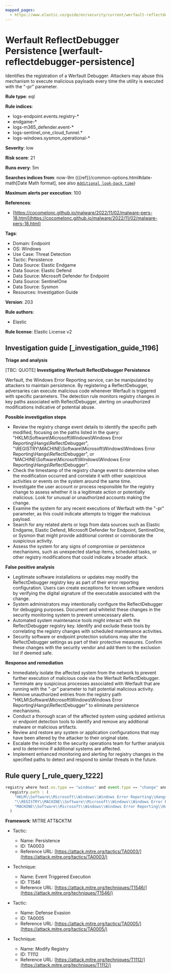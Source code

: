 ```yaml
---
mapped_pages:
  - https://www.elastic.co/guide/en/security/current/werfault-reflectdebugger-persistence.html
---
```


# Werfault ReflectDebugger Persistence [werfault-reflectdebugger-persistence]

Identifies the registration of a Werfault Debugger. Attackers may abuse this mechanism to execute malicious payloads every time the utility is executed with the "-pr" parameter.

**Rule type**: eql

**Rule indices**:

* logs-endpoint.events.registry-*
* endgame-*
* logs-m365_defender.event-*
* logs-sentinel_one_cloud_funnel.*
* logs-windows.sysmon_operational-*

**Severity**: low

**Risk score**: 21

**Runs every**: 5m

**Searches indices from**: now-9m ({{ref}}/common-options.html#date-math[Date Math format], see also [`Additional look-back time`](docs-content://solutions/security/detect-and-alert/create-detection-rule.md#rule-schedule))

**Maximum alerts per execution**: 100

**References**:

* [https://cocomelonc.github.io/malware/2022/11/02/malware-pers-18.html](https://cocomelonc.github.io/malware/2022/11/02/malware-pers-18.html)

**Tags**:

* Domain: Endpoint
* OS: Windows
* Use Case: Threat Detection
* Tactic: Persistence
* Data Source: Elastic Endgame
* Data Source: Elastic Defend
* Data Source: Microsoft Defender for Endpoint
* Data Source: SentinelOne
* Data Source: Sysmon
* Resources: Investigation Guide

**Version**: 203

**Rule authors**:

* Elastic

**Rule license**: Elastic License v2

## Investigation guide [_investigation_guide_1196]

**Triage and analysis**

[TBC: QUOTE]
**Investigating Werfault ReflectDebugger Persistence**

Werfault, the Windows Error Reporting service, can be manipulated by attackers to maintain persistence. By registering a ReflectDebugger, adversaries can execute malicious code whenever Werfault is triggered with specific parameters. The detection rule monitors registry changes in key paths associated with ReflectDebugger, alerting on unauthorized modifications indicative of potential abuse.

**Possible investigation steps**

* Review the registry change event details to identify the specific path modified, focusing on the paths listed in the query: "HKLM\Software\Microsoft\Windows\Windows Error Reporting\Hangs\ReflectDebugger", "\REGISTRY\MACHINE\Software\Microsoft\Windows\Windows Error Reporting\Hangs\ReflectDebugger", or "MACHINE\Software\Microsoft\Windows\Windows Error Reporting\Hangs\ReflectDebugger".
* Check the timestamp of the registry change event to determine when the modification occurred and correlate it with other suspicious activities or events on the system around the same time.
* Investigate the user account or process responsible for the registry change to assess whether it is a legitimate action or potentially malicious. Look for unusual or unauthorized accounts making the change.
* Examine the system for any recent executions of Werfault with the "-pr" parameter, as this could indicate attempts to trigger the malicious payload.
* Search for any related alerts or logs from data sources such as Elastic Endgame, Elastic Defend, Microsoft Defender for Endpoint, SentinelOne, or Sysmon that might provide additional context or corroborate the suspicious activity.
* Assess the system for any signs of compromise or persistence mechanisms, such as unexpected startup items, scheduled tasks, or other registry modifications that could indicate a broader attack.

**False positive analysis**

* Legitimate software installations or updates may modify the ReflectDebugger registry key as part of their error reporting configuration. Users can create exceptions for known software vendors by verifying the digital signature of the executable associated with the change.
* System administrators may intentionally configure the ReflectDebugger for debugging purposes. Document and whitelist these changes in the security monitoring system to prevent unnecessary alerts.
* Automated system maintenance tools might interact with the ReflectDebugger registry key. Identify and exclude these tools by correlating the registry changes with scheduled maintenance activities.
* Security software or endpoint protection solutions may alter the ReflectDebugger settings as part of their protective measures. Confirm these changes with the security vendor and add them to the exclusion list if deemed safe.

**Response and remediation**

* Immediately isolate the affected system from the network to prevent further execution of malicious code via the Werfault ReflectDebugger.
* Terminate any suspicious processes associated with Werfault that are running with the "-pr" parameter to halt potential malicious activity.
* Remove unauthorized entries from the registry path "HKLM\Software\Microsoft\Windows\Windows Error Reporting\Hangs\ReflectDebugger" to eliminate persistence mechanisms.
* Conduct a thorough scan of the affected system using updated antivirus or endpoint detection tools to identify and remove any additional malware or malicious artifacts.
* Review and restore any system or application configurations that may have been altered by the attacker to their original state.
* Escalate the incident to the security operations team for further analysis and to determine if additional systems are affected.
* Implement enhanced monitoring and alerting for registry changes in the specified paths to detect and respond to similar threats in the future.


## Rule query [_rule_query_1222]

```js
registry where host.os.type == "windows" and event.type == "change" and
  registry.path : (
    "HKLM\\Software\\Microsoft\\Windows\\Windows Error Reporting\\Hangs\\ReflectDebugger",
    "\\REGISTRY\\MACHINE\\Software\\Microsoft\\Windows\\Windows Error Reporting\\Hangs\\ReflectDebugger",
    "MACHINE\\Software\\Microsoft\\Windows\\Windows Error Reporting\\Hangs\\ReflectDebugger"
  )
```

**Framework**: MITRE ATT&CKTM

* Tactic:

    * Name: Persistence
    * ID: TA0003
    * Reference URL: [https://attack.mitre.org/tactics/TA0003/](https://attack.mitre.org/tactics/TA0003/)

* Technique:

    * Name: Event Triggered Execution
    * ID: T1546
    * Reference URL: [https://attack.mitre.org/techniques/T1546/](https://attack.mitre.org/techniques/T1546/)

* Tactic:

    * Name: Defense Evasion
    * ID: TA0005
    * Reference URL: [https://attack.mitre.org/tactics/TA0005/](https://attack.mitre.org/tactics/TA0005/)

* Technique:

    * Name: Modify Registry
    * ID: T1112
    * Reference URL: [https://attack.mitre.org/techniques/T1112/](https://attack.mitre.org/techniques/T1112/)



